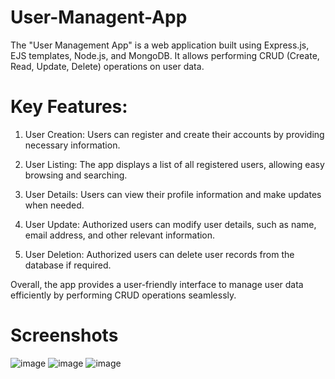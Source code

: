 # User-Managent-App
The "User Management App" is a web application built using Express.js, EJS templates, Node.js, and MongoDB. It allows performing CRUD (Create, Read, Update, Delete) operations on user data.

# Key Features:
1. User Creation: Users can register and create their accounts by providing necessary information.

2. User Listing: The app displays a list of all registered users, allowing easy browsing and searching.

3. User Details: Users can view their profile information and make updates when needed.

4. User Update: Authorized users can modify user details, such as name, email address, and other relevant information.

5. User Deletion: Authorized users can delete user records from the database if required.

Overall, the app provides a user-friendly interface to manage user data efficiently by performing CRUD operations seamlessly.

# Screenshots
![image](https://github.com/Dharshan4038/User-Managent-App/assets/94830386/e51a9fb3-cde7-4b24-a8ca-ee069455adc9)
![image](https://github.com/Dharshan4038/User-Managent-App/assets/94830386/aa3c048e-543c-4817-8983-1fa5bde8ad09)
![image](https://github.com/Dharshan4038/User-Managent-App/assets/94830386/394777c2-e29f-49e9-a183-853fa56eb263)
